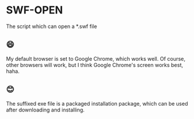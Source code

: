 # SWF-OPEN
The script which can open a *.swf file

## 😄
My default browser is set to Google Chrome, which works well. Of course, other browsers will work, but I think Google Chrome's screen works best, haha.

## 😊
The suffixed exe file is a packaged installation package, which can be used after downloading and installing.
